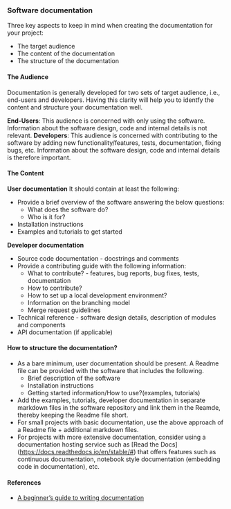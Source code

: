 ### Software documentation
Three key aspects to keep in mind when creating the documentation for your project:

+ The target audience
+ The content of the documentation
+ The structure of the documentation

#### The Audience

Documentation is generally developed for two sets of target audience, i.e., end-users and developers. Having this clarity will help you to identfy the content and structure your documentation well.
 
**End-Users**: This audience is concerned with only using the software. Information about the software design, code and internal details is not relevant. 
**Developers**: This audience is concerned with contributing to the software by adding new functionality/features, tests, documentation, fixing bugs, etc. Information about the software design, code and internal details is therefore important. 

#### The Content

**User documentation**
It should contain at least the following:

+ Provide a brief overview of the software answering the below questions:
    + What does the software do?
    + Who is it for?
+ Installation instructions
+ Examples and tutorials to get started

**Developer documentation**
+ Source code documentation - docstrings and comments
+ Provide a contributing guide with the following information:
    + What to contribute? - features, bug reports, bug fixes, tests, documentation
    + How to contribute?
    + How to set up a local development environment?
    + Information on the branching model 
    + Merge request guidelines
+ Technical reference - software design details, description of modules and components
+ API documentation (if applicable)

 #### How to structure the documentation? 

+ As a bare minimum, user documentation should be present. A Readme file can be provided with the software that includes the following.
    + Brief description of the software 
    + Installation instructions
    + Getting started information/How to use?(examples, tutorials)
+ Add the examples, tutorials, developer documentation in separate markdown files in the software repository and link them in the Reamde, thereby keeping the Readme file short.
+ For small projects with basic documentation, use the above approach of a Readme file + additional markdown files.
+ For projects with more extensive documentation, consider using a documentation hosting service such as [Read the Docs] (https://docs.readthedocs.io/en/stable/#) that offers features such as continuous documentation, notebook style documentation (embedding code in documentation), etc.

#### References
+ [A beginner’s guide to writing documentation](https://www.writethedocs.org/guide/writing/beginners-guide-to-docs/#id1)